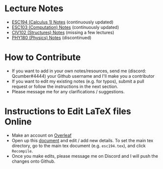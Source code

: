 # Lecture Notes
* [ESC194 (Calculus 1) Notes](http://xueqilin.me/engsci-2t4/esc194/lectures/esc194.pdf) (continuously updated)
* [ESC103 (Computation) Notes](http://xueqilin.me/engsci-2t4/esc103/lectures/esc103.pdf) (continuously updated)
* [CIV102 (Structures) Notes](http://xueqilin.me/engsci-2t4/civ102/lectures/civ102.pdf) (missing a few lectures)
* [PHY180 (Physics) Notes](http://xueqilin.me/engsci-2t4/phy180/lectures/phys180.pdf) (discontinued)

# How to Contribute
* If you want to add in your own notes/resources, send me (discord: Qcumber#4444) your Github username and I'll make you a contributor
* If you want to edit my existing notes (e.g. for typos), submit a pull request or follow the instructions in the next section.
* Please message me for any clarifications / suggestions.

# Instructions to Edit LaTeX files Online
* Make an account on [Overleaf](https://www.overleaf.com/)
* Open up this [document](https://www.overleaf.com/3163128743tdvybfjhgqvz) and edit / add new details. To set the main tex directory, go to the main tex document (e.g. `esc194.tex`), and click `Recompile`.
* Once you make edits, please message me on Discord and I will push the changes onto Github.